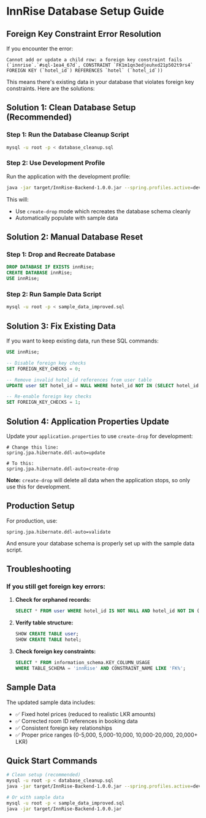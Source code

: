 # InnRise Database Setup Guide

## Foreign Key Constraint Error Resolution

If you encounter the error:
```
Cannot add or update a child row: a foreign key constraint fails (`innrise`.`#sql-1ea4_67d`, CONSTRAINT `FK1m1qn3edjeuhxd21p502t9rs4` FOREIGN KEY (`hotel_id`) REFERENCES `hotel` (`hotel_id`))
```

This means there's existing data in your database that violates foreign key constraints. Here are the solutions:

## Solution 1: Clean Database Setup (Recommended)

### Step 1: Run the Database Cleanup Script
```bash
mysql -u root -p < database_cleanup.sql
```

### Step 2: Use Development Profile
Run the application with the development profile:
```bash
java -jar target/InnRise-Backend-1.0.0.jar --spring.profiles.active=dev
```

This will:
- Use `create-drop` mode which recreates the database schema cleanly
- Automatically populate with sample data

## Solution 2: Manual Database Reset

### Step 1: Drop and Recreate Database
```sql
DROP DATABASE IF EXISTS innRise;
CREATE DATABASE innRise;
USE innRise;
```

### Step 2: Run Sample Data Script
```bash
mysql -u root -p < sample_data_improved.sql
```

## Solution 3: Fix Existing Data

If you want to keep existing data, run these SQL commands:

```sql
USE innRise;

-- Disable foreign key checks
SET FOREIGN_KEY_CHECKS = 0;

-- Remove invalid hotel_id references from user table
UPDATE user SET hotel_id = NULL WHERE hotel_id NOT IN (SELECT hotel_id FROM hotel);

-- Re-enable foreign key checks
SET FOREIGN_KEY_CHECKS = 1;
```

## Solution 4: Application Properties Update

Update your `application.properties` to use `create-drop` for development:

```properties
# Change this line:
spring.jpa.hibernate.ddl-auto=update

# To this:
spring.jpa.hibernate.ddl-auto=create-drop
```

**Note:** `create-drop` will delete all data when the application stops, so only use this for development.

## Production Setup

For production, use:
```properties
spring.jpa.hibernate.ddl-auto=validate
```

And ensure your database schema is properly set up with the sample data script.

## Troubleshooting

### If you still get foreign key errors:

1. **Check for orphaned records:**
   ```sql
   SELECT * FROM user WHERE hotel_id IS NOT NULL AND hotel_id NOT IN (SELECT hotel_id FROM hotel);
   ```

2. **Verify table structure:**
   ```sql
   SHOW CREATE TABLE user;
   SHOW CREATE TABLE hotel;
   ```

3. **Check foreign key constraints:**
   ```sql
   SELECT * FROM information_schema.KEY_COLUMN_USAGE 
   WHERE TABLE_SCHEMA = 'innRise' AND CONSTRAINT_NAME LIKE 'FK%';
   ```

## Sample Data

The updated sample data includes:
- ✅ Fixed hotel prices (reduced to realistic LKR amounts)
- ✅ Corrected room ID references in booking data
- ✅ Consistent foreign key relationships
- ✅ Proper price ranges (0-5,000, 5,000-10,000, 10,000-20,000, 20,000+ LKR)

## Quick Start Commands

```bash
# Clean setup (recommended)
mysql -u root -p < database_cleanup.sql
java -jar target/InnRise-Backend-1.0.0.jar --spring.profiles.active=dev

# Or with sample data
mysql -u root -p < sample_data_improved.sql
java -jar target/InnRise-Backend-1.0.0.jar
```
